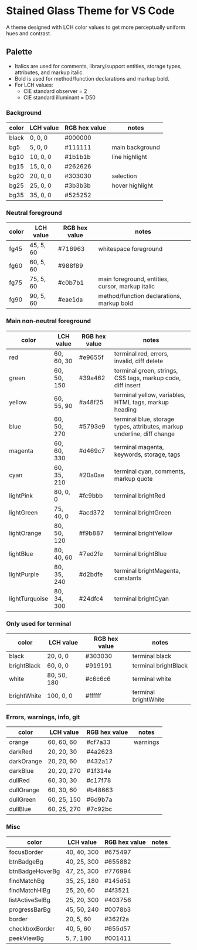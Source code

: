 # Stained Glass Theme for VS Code

A theme designed with LCH color values to get more perceptually uniform hues and contrast.

## Palette

- Italics are used for comments, library/support entities, storage types, attributes, and markup italic.
- Bold is used for method/function declarations and markup bold.
- For LCH values:
    - CIE standard observer = 2
    - CIE standard illuminant = D50

### Background

color               | LCH value     | RGB hex value | notes
---                 | ---           | ---           | ---
black               | 0, 0, 0       | #000000       |
bg5                 | 5, 0, 0       | #111111       | main background
bg10                | 10, 0, 0      | #1b1b1b       | line highlight
bg15                | 15, 0, 0      | #262626       |
bg20                | 20, 0, 0      | #303030       | selection
bg25                | 25, 0, 0      | #3b3b3b       | hover highlight
bg35                | 35, 0, 0      | #525252       |

### Neutral foreground

color               | LCH value     | RGB hex value | notes
---                 | ---           | ---           | ---
fg45                | 45, 5, 60     | #716963       | whitespace foreground
fg60                | 60, 5, 60     | #988f89       |
fg75                | 75, 5, 60     | #c0b7b1       | main foreground, entities, cursor, markup italic
fg90                | 90, 5, 60     | #eae1da       | method/function declarations, markup bold

### Main non-neutral foreground

color           | LCH value     | RGB hex value | notes
---             | ---           | ---           | ---
red             | 60, 60, 30    | #e9655f       | terminal red, errors, invalid, diff delete
green           | 60, 50, 150   | #39a462       | terminal green, strings, CSS tags, markup code, diff insert
yellow          | 60, 55, 90    | #a48f25       | terminal yellow, variables, HTML tags, markup heading
blue            | 60, 50, 270   | #5793e9       | terminal blue, storage types, attributes, markup underline, diff change
magenta         | 60, 60, 330   | #d469c7       | terminal magenta, keywords, storage, tags
cyan            | 60, 35, 210   | #20a0ae       | terminal cyan, comments, markup quote
lightPink       | 80, 0, 0      | #fc9bbb       | terminal brightRed
lightGreen      | 75, 40, 0     | #acd372       | terminal brightGreen
lightOrange     | 80, 50, 120   | #f9b887       | terminal brightYellow
lightBlue       | 80, 40, 60    | #7ed2fe       | terminal brightBlue
lightPurple     | 80, 35, 240   | #d2bdfe       | terminal brightMagenta, constants
lightTurquoise  | 80, 34, 300   | #24dfc4       | terminal brightCyan

### Only used for terminal

color       | LCH value     | RGB hex value | notes
---         | ---           | ---           | ---
black       | 20, 0, 0      | #303030       | terminal black
brightBlack | 60, 0, 0      | #919191       | terminal brightBlack
white       | 80, 50, 180   | #c6c6c6       | terminal white
brightWhite | 100, 0, 0     | #ffffff       | terminal brightWhite

### Errors, warnings, info, git

color       | LCH value     | RGB hex value | notes
---         | ---           | ---           | ---
orange      | 60, 60, 60    | #cf7a33       | warnings
darkRed     | 20, 20, 30    | #4a2623       |
darkOrange  | 20, 20, 60    | #432a17       |
darkBlue    | 20, 20, 270   | #1f314e       |
dullRed     | 60, 30, 30    | #c17f78       |
dullOrange  | 60, 30, 60    | #b48663       |
dullGreen   | 60, 25, 150   | #6d9b7a       |
dullBlue    | 60, 25, 270   | #7c92bc       |

### Misc

color               | LCH value     | RGB hex value | notes
---                 | ---           | ---           | ---
focusBorder         | 40, 40, 300   | #675497       |
btnBadgeBg          | 40, 25, 300   | #655882       |
btnBadgeHoverBg     | 47, 25, 300   | #776994       |
findMatchBg         | 35, 25, 180   | #145d51       |
findMatchHlBg       | 25, 20, 60    | #4f3521       |
listActiveSelBg     | 25, 20, 300   | #403756       |
progressBarBg       | 45, 50, 240   | #0078b3       |
border              | 20, 5, 60     | #362f2a       |
checkboxBorder      | 40, 5, 60     | #655d57       |
peekViewBg          | 5, 7, 180     | #001411       |
